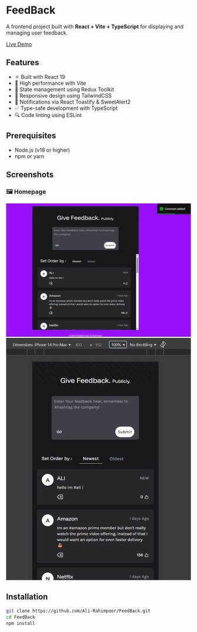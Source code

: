 # FeedBack

A frontend project built with **React + Vite + TypeScript** for displaying and managing user feedback.

[Live Demo](https://ali-rahimpoor.github.io/FeedBack/)

## Features

- ⚛️ Built with React 19  
- 🚀 High performance with Vite  
- 🔧 State management using Redux Toolkit  
- 🎨 Responsive design using TailwindCSS  
- 🔔 Notifications via React Toastify & SweetAlert2  
- ✅ Type-safe development with TypeScript  
- 🔍 Code linting using ESLint  

## Prerequisites

- Node.js (v18 or higher)
- npm or yarn

## Screenshots

### 🖼️ Homepage

![Homepage Screenshot Desktop](public/screenshots/desktop.png)
![Homepage Screenshot Mobile](public/screenshots/mobile.png)


## Installation

```bash
git clone https://github.com/Ali-Rahimpoor/FeedBack.git
cd FeedBack
npm install

